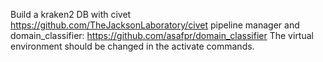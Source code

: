 Build a kraken2 DB with civet https://github.com/TheJacksonLaboratory/civet pipeline manager and domain_classifier: https://github.com/asafpr/domain_classifier
The virtual environment should be changed in the activate commands.
